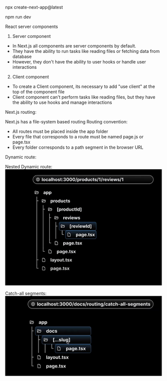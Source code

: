 npx create-next-app@latest

npm run dev


React server components

1. Server component
- In Next.js all components are server components by default.
- They have the ability to run tasks like reading files or fetching data from database
- However, they don't have the ability to user hooks or handle user interactions

2. Client component 
- To create a Client component, its necessary to add "use client"  at the top of the component file
- Client component can't perform tasks like reading files, but they have the ability to use hooks and manage interactions

Next.js routing:

Next.js has a file-system based routing 
Routing convention:
- All routes must be placed inside the app folder
- Every file that corresponds to a route must be named page.js or page.tsx
- Every folder corresponds to a path segment in the browser URL

Dynamic route:

Nested Dynamic route:
![Alt text](Readme-asset/dynamic.png)

Catch-all segments:
![Alt text](Readme-asset/Catch-all.png)